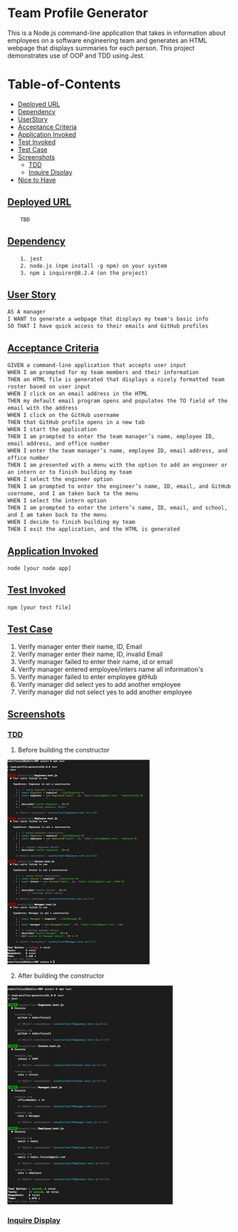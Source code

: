 # Team Profile Generator
This is a  Node.js command-line application that takes in information about employees on a software engineering team and generates an HTML webpage that displays summaries for each person. This project demonstrates use of OOP and TDD using Jest. 
# Table-of-Contents
  * [Deployed URL](#deployed-url)
  * [Dependency](#dependency)
  * [UserStory](#userstory)
  * [Acceptance Criteria](#acceptance-criteria)
  * [Application Invoked](#application-invoked)
  * [Test Invoked](#test-invoked)
  * [Test Case](#test-case)
  * [Screenshots](#screenshots)
    * [TDD](#tdd)
    * [Inquire Display](#inquire-display)
  * [Nice to Have](#nice-to-have)
 
## [Deployed URL](#table-of-contents)
```
    TBD
```
## [Dependency](#table-of-contents)
```
    1. jest 
    2. node.js (npm install -g npm) on your system
    3. npm i inquirer@8.2.4 (on the project)
```
## [User Story](#table-of-contents)
```
AS A manager
I WANT to generate a webpage that displays my team's basic info
SO THAT I have quick access to their emails and GitHub profiles
```

## [Acceptance Criteria](#table-of-contents)
```
GIVEN a command-line application that accepts user input
WHEN I am prompted for my team members and their information
THEN an HTML file is generated that displays a nicely formatted team roster based on user input
WHEN I click on an email address in the HTML
THEN my default email program opens and populates the TO field of the email with the address
WHEN I click on the GitHub username
THEN that GitHub profile opens in a new tab
WHEN I start the application
THEN I am prompted to enter the team manager’s name, employee ID, email address, and office number
WHEN I enter the team manager’s name, employee ID, email address, and office number
THEN I am presented with a menu with the option to add an engineer or an intern or to finish building my team
WHEN I select the engineer option
THEN I am prompted to enter the engineer’s name, ID, email, and GitHub username, and I am taken back to the menu
WHEN I select the intern option
THEN I am prompted to enter the intern’s name, ID, email, and school, and I am taken back to the menu
WHEN I decide to finish building my team
THEN I exit the application, and the HTML is generated
```

## [Application Invoked](#table-of-contents)
```
node [your node app]
```
## [Test Invoked](#table-of-contents)
```
npm [your test file]
```

## [Test Case](#table-of-contents)
1. Verify manager enter their name, ID, Email
2. Verify manager enter their name, ID, invalid Email
3. Verify manager failed to enter their name, id or email
4. Verify manager entered employee/inters name all information's 
5. Verify manager failed to enter employee gitHub
6. Verify manager did select yes to add another employee
7. Verify manager did not select yes to add another employee

## [Screenshots](#table-of-contents)
### [TDD](#table-of-contents)
1. Before building the constructor 

![Image at TDD Fail.](./assets/image/tdd_fail.png)

2. After building the constructor 

![Image at TDD Pass.](./assets/image/tdd_pass.png)

### [Inquire Display](#table-of-contents)
<!-- ![Image at console display Inquire](./assets/image/tdd_pass.png) -->
